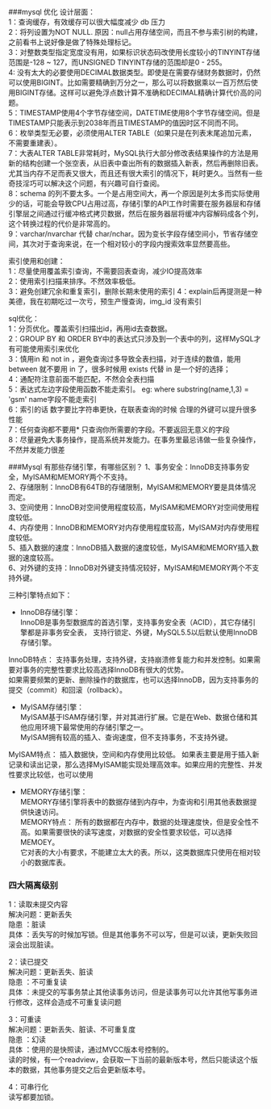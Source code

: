 ###mysql 优化
设计层面：  
1：查询缓存，有效缓存可以很大幅度减少 db 压力  
2：将列设置为NOT NULL. 原因：null占用存储空间，而且不参与索引树的构建，之前看书上说好像是做了特殊处理标记。  
3：对整数类型指定宽度没有用，如果标识状态码改使用长度较小的TINYINT存储范围是-128 ~ 127，而UNSIGNED TINYINT存储的范围却是0 - 255。  
4: 没有太大的必要使用DECIMAL数据类型。即使是在需要存储财务数据时，仍然可以使用BIGINT。比如需要精确到万分之一，那么可以将数据乘以一百万然后使用BIGINT存储。这样可以避免浮点数计算不准确和DECIMAL精确计算代价高的问题。  
5：TIMESTAMP使用4个字节存储空间，DATETIME使用8个字节存储空间。但是TIMESTAMP只能表示到2038年而且TIMESTAMP的值因时区不同而不同。  
6：枚举类型无必要，必须使用ALTER TABLE（如果只是在列表末尾追加元素，不需要重建表）。  
7：大表ALTER TABLE非常耗时，MySQL执行大部分修改表结果操作的方法是用新的结构创建一个张空表，从旧表中查出所有的数据插入新表，然后再删除旧表。尤其当内存不足而表又很大，而且还有很大索引的情况下，耗时更久。当然有一些奇技淫巧可以解决这个问题，有兴趣可自行查阅。  
8：schema 的列不要太多。一个是占用空间大，再一个原因是列太多而实际使用少的话，可能会导致CPU占用过高，存储引擎的API工作时需要在服务器层和存储引擎层之间通过行缓冲格式拷贝数据，然后在服务器层将缓冲内容解码成各个列，这个转换过程的代价是非常高的。  
9：varchar/nvarchar 代替 char/nchar。因为变长字段存储空间小，节省存储空间，其次对于查询来说，在一个相对较小的字段内搜索效率显然要高些。  
  
索引使用和创建：  
1：尽量使用覆盖索引查询，不需要回表查询，减少IO提高效率  
2：使用索引扫描来排序。不然效率极低。  
3：避免创建冗余和重复索引，删除长期未使用的索引
4：explain后再提测是一种美德，我在初期吃过一次亏，预生产慢查询，img_id 没有索引  

sql优化：  
1：分页优化。覆盖索引扫描出id，再用id去查数据。  
2：GROUP BY 和 ORDER BY中的表达式只涉及到一个表中的列，这样MySQL才有可能使用索引来优化  
3：慎用in 和 not in ，避免查询过多导致全表扫描，对于连续的数值，能用 between 就不要用 in 了，很多时候用 exists 代替 in 是一个好的选择；  
4：通配符注意前面不能匹配，不然会全表扫描  
5：表达式左边字段使用函数不能走索引。 eg: where substring(name,1,3) = 'gsm'  name字段不能走索引  
6：索引的话 数字要比字符串更快，在联表查询的时候 合理的外键可以提升很多性能  
7：任何查询都不要用* 只查询你所需要的字段。不要返回无意义的字段  
8：尽量避免大事务操作，提高系统并发能力。在事务里最忌讳做一些复杂操作，不然并发能力很差  


###Mysql 有那些存储引擎，有哪些区别？
1、事务安全：InnoDB支持事务安全，MyISAM和MEMORY两个不支持。  
2、存储限制：InnoDB有64TB的存储限制，MyISAM和MEMORY要是具体情况而定。  
3、空间使用：InnoDB对空间使用程度较高，MyISAM和MEMORY对空间使用程度较低。  
4、内存使用：InnoDB和MEMORY对内存使用程度较高，MyISAM对内存使用程度较低。  
5、插入数据的速度：InnoDB插入数据的速度较低，MyISAM和MEMORY插入数据的速度较高。  
6、对外键的支持：InnoDB对外键支持情况较好，MyISAM和MEMORY两个不支持外键。  

三种引擎特点如下：  
+ InnoDB存储引擎：  
InnoDB是事务型数据库的首选引擎，支持事务安全表（ACID），其它存储引擎都是非事务安全表，
支持行锁定、外键，MySQL5.5以后默认使用InnoDB存储引擎。  

InnoDB特点：
支持事务处理，支持外键，支持崩溃修复能力和并发控制。如果需要对事务的完整性要求比较高选择InnoDB有很大的优势。  
如果需要频繁的更新、删除操作的数据库，也可以选择InnoDB，因为支持事务的提交（commit）和回滚（rollback）。  

+ MyISAM存储引擎：  
MyISAM基于ISAM存储引擎，并对其进行扩展。它是在Web、数据仓储和其他应用环境下最常使用的存储引擎之一。  
MyISAM拥有较高的插入、查询速度，但不支持事务，不支持外键。  

MyISAM特点： 
插入数据快，空间和内存使用比较低。
如果表主要是用于插入新记录和读出记录，那么选择MyISAM能实现处理高效率。如果应用的完整性、并发性要求比较低，也可以使用  

+ MEMORY存储引擎：  
MEMORY存储引擎将表中的数据存储到内存中，为查询和引用其他表数据提供快速访问。  
MEMORY特点：
所有的数据都在内存中，数据的处理速度快，但是安全性不高。如果需要很快的读写速度，对数据的安全性要求较低，可以选择MEMOEY。  
它对表的大小有要求，不能建立太大的表。所以，这类数据库只使用在相对较小的数据库表。  


### 四大隔离级别
1：读取未提交内容  
解决问题：更新丢失  
隐患    ：脏读  
具体    ：丢失写的时候加写锁。但是其他事务不可以写，但是可以读，更新失败回滚会出现脏读。  

2：读已提交  
解决问题：更新丢失、脏读  
隐患    ：不可重复读  
具体    ：未提交的写事务禁止其他读事务访问，但是读事务可以允许其他写事务进行修改，这样会造成不可重复读问题  
    
3：可重读  
解决问题：更新丢失、脏读、不可重复度  
隐患    ：幻读  
具体    ：使用的是快照读，通过MVCC版本号控制的。  
读的时候，有一个readview，会获取一下当前的最新版本号，然后只能读这个版本的数据，其他事务提交之后会更新版本号。  

4：可串行化  
读写都要加锁。  
